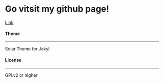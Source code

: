 # Go vitsit my github page!

[Link](jeakyungc.github.io)

#### Theme
---
Solar Theme for Jekyll

#### License
---

GPLv2 or higher
